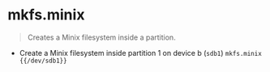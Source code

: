 # mkfs.minix
> Creates a Minix filesystem inside a partition.

- Create a Minix filesystem inside partition 1 on device b (`sdb1`)
`mkfs.minix {{/dev/sdb1}}`
